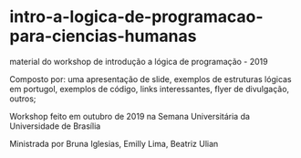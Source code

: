 # intro-a-logica-de-programacao-para-ciencias-humanas
material do workshop de introdução a lógica de programação - 2019


Composto por:
  uma apresentação de slide,
  exemplos de estruturas lógicas em portugol,
  exemplos de código,
  links interessantes, 
  flyer de divulgação,
  outros;
  
  
 Workshop feito em outubro de 2019 na Semana Universitária da Universidade de Brasília
 
 Ministrada por Bruna Iglesias,
                Emilly Lima,
                Beatriz Ulian
  

